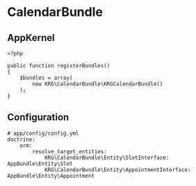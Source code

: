 # CalendarBundle

AppKernel
---------

```
<?php

public function registerBundles()
{
    $bundles = array(
        new KRG\CalendarBundle\KRGCalendarBundle()
    );
}
```

Configuration
-------------

```
# app/config/config.yml
doctrine:
    orm:
        resolve_target_entities:
            KRG\CalendarBundle\Entity\SlotInterface: AppBundle\Entity\Slot
            KRG\CalendarBundle\Entity\AppointmentInterface: AppBundle\Entity\Appointment
```
